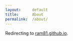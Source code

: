 ```yaml
---
layout:     default
title:      About
permalink:  /about/
---
```


Redirecting to [ram81.github.io](//ram81.github.io).

<script type="text/javascript">
    location.href='/';
</script>